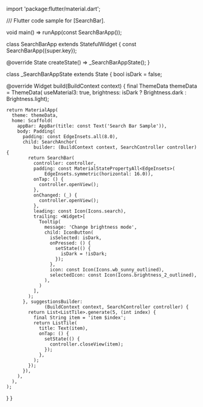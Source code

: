 import 'package:flutter/material.dart';

/// Flutter code sample for [SearchBar].

void main() => runApp(const SearchBarApp());

class SearchBarApp extends StatefulWidget {
const SearchBarApp({super.key});

@override
State<SearchBarApp> createState() => _SearchBarAppState();
}

class _SearchBarAppState extends State<SearchBarApp> {
bool isDark = false;

@override
Widget build(BuildContext context) {
final ThemeData themeData = ThemeData(
useMaterial3: true,
brightness: isDark ? Brightness.dark : Brightness.light);

    return MaterialApp(
      theme: themeData,
      home: Scaffold(
        appBar: AppBar(title: const Text('Search Bar Sample')),
        body: Padding(
          padding: const EdgeInsets.all(8.0),
          child: SearchAnchor(
              builder: (BuildContext context, SearchController controller) {
            return SearchBar(
              controller: controller,
              padding: const MaterialStatePropertyAll<EdgeInsets>(
                  EdgeInsets.symmetric(horizontal: 16.0)),
              onTap: () {
                controller.openView();
              },
              onChanged: (_) {
                controller.openView();
              },
              leading: const Icon(Icons.search),
              trailing: <Widget>[
                Tooltip(
                  message: 'Change brightness mode',
                  child: IconButton(
                    isSelected: isDark,
                    onPressed: () {
                      setState(() {
                        isDark = !isDark;
                      });
                    },
                    icon: const Icon(Icons.wb_sunny_outlined),
                    selectedIcon: const Icon(Icons.brightness_2_outlined),
                  ),
                )
              ],
            );
          }, suggestionsBuilder:
                  (BuildContext context, SearchController controller) {
            return List<ListTile>.generate(5, (int index) {
              final String item = 'item $index';
              return ListTile(
                title: Text(item),
                onTap: () {
                  setState(() {
                    controller.closeView(item);
                  });
                },
              );
            });
          }),
        ),
      ),
    );
}
}
